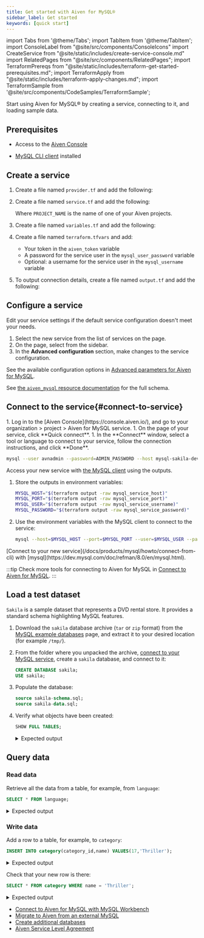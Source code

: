 ```yaml
---
title: Get started with Aiven for MySQL®
sidebar_label: Get started
keywords: [quick start]
---
```


import Tabs from '@theme/Tabs';
import TabItem from '@theme/TabItem';
import ConsoleLabel from "@site/src/components/ConsoleIcons"
import CreateService from "@site/static/includes/create-service-console.md"
import RelatedPages from "@site/src/components/RelatedPages";
import TerraformPrereqs from "@site/static/includes/terraform-get-started-prerequisites.md";
import TerraformApply from "@site/static/includes/terraform-apply-changes.md";
import TerraformSample from '@site/src/components/CodeSamples/TerraformSample';

Start using Aiven for MySQL® by creating a service, connecting to it, and loading sample data.

## Prerequisites

<Tabs groupId="group1">
<TabItem value="console" label="Console" default>

- Access to the [Aiven Console](https://console.aiven.io)

</TabItem>
<TabItem value="terraform" label="Terraform" default>

<TerraformPrereqs />

</TabItem>
</Tabs>

- [MySQL CLI client](https://dev.mysql.com/doc/refman/8.0/en/mysql.html)
  installed

## Create a service

<Tabs groupId="group1">
<TabItem value="console" label="Console" default>

<CreateService serviceType="MySQL"/>

</TabItem>
<TabItem value="terraform" label="Terraform">

1. Create a file named `provider.tf` and add the following:

    <TerraformSample filename='mysql/provider.tf' />

1. Create a file named `service.tf` and add the following:

    <TerraformSample filename='mysql/service.tf' />

    Where `PROJECT_NAME` is the name of one of your Aiven projects.

1. Create a file named `variables.tf` and add the following:

    <TerraformSample filename='mysql/variables.tf' />

1. Create a file named `terraform.tfvars` and add:

   - Your token in the `aiven_token` variable
   - A password for the service user in the `mysql_user_password` variable
   - Optional: a username for the service user in the `mysql_username` variable

1. To output connection details, create a file named `output.tf` and add the following:

    <TerraformSample filename='mysql/output.tf' />

<TerraformApply />

</TabItem>
</Tabs>

## Configure a service

Edit your service settings if the default service configuration doesn't meet your needs.

<Tabs groupId="group1">
<TabItem value="console" label="Console" default>

1. Select the new service from the list of services on
   the <ConsoleLabel name="Services"/> page.
1. On the <ConsoleLabel name="overview"/> page, select <ConsoleLabel name="service settings"/>
   from the sidebar.
1. In the **Advanced configuration** section, make changes to the service configuration.

See the available configuration options in
[Advanced parameters for Aiven for MySQL](/docs/products/mysql/reference/advanced-params).

</TabItem>
<TabItem value="terraform" label="Terraform">

See
[the `aiven_mysql` resource documentation](https://registry.terraform.io/providers/aiven/aiven/latest/docs/resources/mysql)
for the full schema.

</TabItem>
</Tabs>

## Connect to the service{#connect-to-service}

<Tabs groupId="group1">
<TabItem value="console" label="Console" default>
1. Log in to the [Aiven Console](https://console.aiven.io/), and go to your
   organization > project > Aiven for MySQL service.
1. On the <ConsoleLabel name="overview"/> page of your service, click
   **Quick connect**.
1. In the **Connect** window, select a tool or language to connect to your service, follow
   the connection instructions, and click **Done**.

   ```bash
   mysql --user avnadmin --password=ADMIN_PASSWORD --host mysql-sakila-dev-sandbox.f.aivencloud.com --port 12691 defaultdb
   ```

</TabItem>
<TabItem value="terraform" label="Terraform">

Access your new service with [the MySQL client](/docs/products/mysql/howto/connect-from-cli)
using the outputs.

1. Store the outputs in environment variables:

   ```bash
   MYSQL_HOST="$(terraform output -raw mysql_service_host)"
   MYSQL_PORT="$(terraform output -raw mysql_service_port)"
   MYSQL_USER="$(terraform output -raw mysql_service_username)"
   MYSQL_PASSWORD="$(terraform output -raw mysql_service_password)"
   ```

1. Use the environment variables with the MySQL client to connect to the service:

   ```bash
   mysql --host=$MYSQL_HOST --port=$MYSQL_PORT --user=$MYSQL_USER --password=$MYSQL_PASSWORD --database defaultdb
   ```

</TabItem>
<TabItem value="mysql" label="mysql">
[Connect to your new service](/docs/products/mysql/howto/connect-from-cli) with
[mysql](https://dev.mysql.com/doc/refman/8.0/en/mysql.html).
</TabItem>
</Tabs>

:::tip
Check more tools for connecting to Aiven for MySQL in
[Connect to Aiven for MySQL](/docs/products/mysql/howto/list-code-samples).
:::

## Load a test dataset

`Sakila` is a sample dataset that represents a DVD rental store. It provides a standard
schema highlighting MySQL features.

1.  Download the `sakila` database archive (`tar` or `zip` format) from the
    [MySQL example databases](https://dev.mysql.com/doc/sakila/en/sakila-installation.html)
    page, and extract it to your desired location (for example `/tmp/`).

1.  From the folder where you unpacked the archive,
    [connect to your MySQL service](/docs/products/mysql/howto/connect-from-cli),
    create a `sakila` database, and connect to it:

    ```sql
    CREATE DATABASE sakila;
    USE sakila;
    ```

1.  Populate the database:

    ```sql
    source sakila-schema.sql;
    source sakila-data.sql;
    ```

1.  Verify what objects have been created:

    ```sql
    SHOW FULL TABLES;
    ```
    <!-- vale off -->
    <details>
    <summary>Expected output</summary>
    <div>
        ```text
        +----------------------------+------------+
        | Tables_in_sakila           | Table_type |
        +----------------------------+------------+
        | actor                      | BASE TABLE |
        | actor_info                 | VIEW       |
        | address                    | BASE TABLE |
        | category                   | BASE TABLE |
        | city                       | BASE TABLE |
        | country                    | BASE TABLE |
        | customer                   | BASE TABLE |
        | customer_list              | VIEW       |
        | film                       | BASE TABLE |
        | film_actor                 | BASE TABLE |
        | film_category              | BASE TABLE |
        | film_list                  | VIEW       |
        | film_text                  | BASE TABLE |
        | inventory                  | BASE TABLE |
        | language                   | BASE TABLE |
        | nicer_but_slower_film_list | VIEW       |
        | payment                    | BASE TABLE |
        | rental                     | BASE TABLE |
        | sales_by_film_category     | VIEW       |
        | sales_by_store             | VIEW       |
        | staff                      | BASE TABLE |
        | staff_list                 | VIEW       |
        | store                      | BASE TABLE |
        +----------------------------+------------+
        23 rows in set
        ```
    </div>
    </details>
    <!-- vale on -->

## Query data

### Read data

Retrieve all the data from a table, for example, from `language`:

```sql
SELECT * FROM language;
```

<!-- vale off -->
<details>
<summary>Expected output</summary>
<div>
    ```text
    +-------------+----------+---------------------+
    | language_id | name     | last_update         |
    +-------------+----------+---------------------+
    |           1 | English  | 2006-02-15 05:02:19 |
    |           2 | Italian  | 2006-02-15 05:02:19 |
    |           3 | Japanese | 2006-02-15 05:02:19 |
    |           4 | Mandarin | 2006-02-15 05:02:19 |
    |           5 | French   | 2006-02-15 05:02:19 |
    |           6 | German   | 2006-02-15 05:02:19 |
    +-------------+----------+---------------------+
    6 rows in set
    ```
</div>
</details>
<!-- vale on -->

### Write data

Add a row to a table, for example, to `category`:

```sql
INSERT INTO category(category_id,name) VALUES(17,'Thriller');
```

<!-- vale off -->
<details>
<summary>Expected output</summary>
<div>
    ```text
    Query OK, 1 row affected
    ```
</div>
</details>
<!-- vale on -->

Check that your new row is there:

```sql
SELECT * FROM category WHERE name = 'Thriller';
```

<!-- vale off -->
<details>
<summary>Expected output</summary>
<div>
    ```text
    +-------------+----------+---------------------+
    | category_id | name     | last_update         |
    +-------------+----------+---------------------+
    |          17 | Thriller | 2024-05-22 11:04:03 |
    +-------------+----------+---------------------+
    1 row in set
    ```
</div>
</details>
<!-- vale on -->

<RelatedPages/>

- [Connect to Aiven for MySQL with MySQL Workbench](/docs/products/mysql/howto/connect-from-mysql-workbench)
- [Migrate to Aiven from an external MySQL](/docs/products/mysql/howto/migrate-from-external-mysql)
- [Create additional databases](/docs/products/mysql/howto/create-database)
- [Aiven Service Level Agreement](https://aiven.io/sla)
